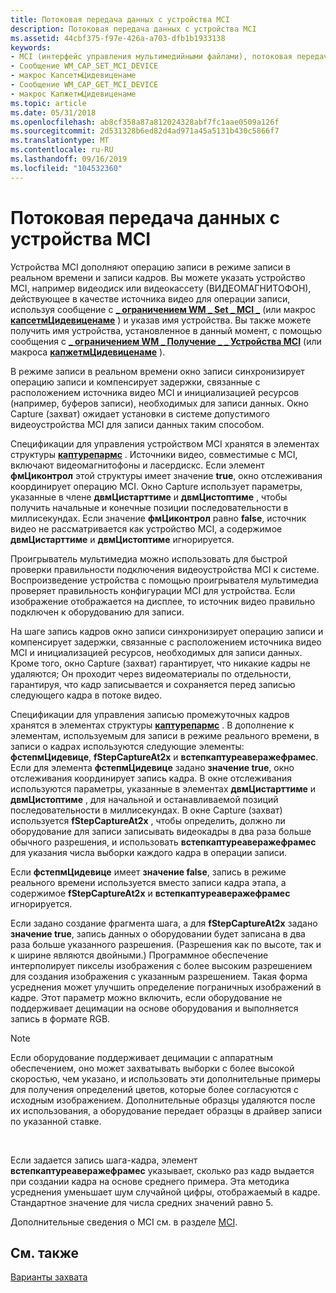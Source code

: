 ```yaml
---
title: Потоковая передача данных с устройства MCI
description: Потоковая передача данных с устройства MCI
ms.assetid: 44cbf375-f97e-426a-a703-dfb1b1933138
keywords:
- MCI (интерфейс управления мультимедийными файлами), потоковая передача данных
- Сообщение WM_CAP_SET_MCI_DEVICE
- макрос КапсетмЦидевиценаме
- Сообщение WM_CAP_GET_MCI_DEVICE
- макрос КапжетмЦидевиценаме
ms.topic: article
ms.date: 05/31/2018
ms.openlocfilehash: ab8cf358a87a812024328abf7fc1aae0509a126f
ms.sourcegitcommit: 2d531328b6ed82d4ad971a45a5131b430c5866f7
ms.translationtype: MT
ms.contentlocale: ru-RU
ms.lasthandoff: 09/16/2019
ms.locfileid: "104532360"
---
```

# <a name="streaming-capture-from-an-mci-device"></a>Потоковая передача данных с устройства MCI

Устройства MCI дополняют операцию записи в режиме записи в реальном времени и записи кадров. Вы можете указать устройство MCI, например видеодиск или видеокассету (ВИДЕОМАГНИТОФОН), действующее в качестве источника видео для операции записи, используя сообщение с [**\_ ограничением WM \_ Set \_ MCI \_**](wm-cap-set-mci-device.md) (или макрос [**капсетмЦидевиценаме**](/windows/desktop/api/Vfw/nf-vfw-capsetmcidevicename) ) и указав имя устройства. Вы также можете получить имя устройства, установленное в данный момент, с помощью сообщения с [**\_ ограничением WM \_ Получение \_ \_ Устройства MCI**](wm-cap-get-mci-device.md) (или макроса [**капжетмЦидевиценаме**](/windows/desktop/api/Vfw/nf-vfw-capgetmcidevicename) ).

В режиме записи в реальном времени окно записи синхронизирует операцию записи и компенсирует задержки, связанные с расположением источника видео MCI и инициализацией ресурсов (например, буферов записи), необходимых для записи данных. Окно Capture (захват) ожидает установки в системе допустимого видеоустройства MCI для записи данных таким способом.

Спецификации для управления устройством MCI хранятся в элементах структуры [**каптурепармс**](/windows/win32/api/vfw/ns-vfw-captureparms) . Источники видео, совместимые с MCI, включают видеомагнитофоны и ласердискс. Если элемент **фмЦиконтрол** этой структуры имеет значение **true**, окно отслеживания координирует операцию MCI. Окно Capture использует параметры, указанные в члене **двмЦистарттиме** и **двмЦистоптиме** , чтобы получить начальные и конечные позиции последовательности в миллисекундах. Если значение **фмЦиконтрол** равно **false**, источник видео не рассматривается как устройство MCI, а содержимое **двмЦистарттиме** и **двмЦистоптиме** игнорируется.

Проигрыватель мультимедиа можно использовать для быстрой проверки правильности подключения видеоустройства MCI к системе. Воспроизведение устройства с помощью проигрывателя мультимедиа проверяет правильность конфигурации MCI для устройства. Если изображение отображается на дисплее, то источник видео правильно подключен к оборудованию для записи.

На шаге запись кадров окно записи синхронизирует операцию записи и компенсирует задержки, связанные с расположением источника видео MCI и инициализацией ресурсов, необходимых для записи данных. Кроме того, окно Capture (захват) гарантирует, что никакие кадры не удаляются; Он проходит через видеоматериалы по отдельности, гарантируя, что кадр записывается и сохраняется перед записью следующего кадра в потоке видео.

Спецификации для управления записью промежуточных кадров хранятся в элементах структуры [**каптурепармс**](/windows/win32/api/vfw/ns-vfw-captureparms) . В дополнение к элементам, используемым для записи в режиме реального времени, в записи о кадрах используются следующие элементы: **фстепмЦидевице**, **fStepCaptureAt2x** и **встепкаптуреаверажефрамес**. Если для элемента **фстепмЦидевице** задано **значение true**, окно отслеживания координирует запись кадра. В окне отслеживания используются параметры, указанные в элементах **двмЦистарттиме** и **двмЦистоптиме** , для начальной и останавливаемой позиций последовательности в миллисекундах. В окне Capture (захват) используется **fStepCaptureAt2x** , чтобы определить, должно ли оборудование для записи записывать видеокадры в два раза больше обычного разрешения, и использовать **встепкаптуреаверажефрамес** для указания числа выборки каждого кадра в операции записи.

Если **фстепмЦидевице** имеет **значение false**, запись в режиме реального времени используется вместо записи кадра этапа, а содержимое **fStepCaptureAt2x** и **встепкаптуреаверажефрамес** игнорируется.

Если задано создание фрагмента шага, а для **fStepCaptureAt2x** задано **значение true**, запись данных о оборудовании будет записана в два раза больше указанного разрешения. (Разрешения как по высоте, так и к ширине являются двойными.) Программное обеспечение интерполирует пикселы изображения с более высоким разрешением для создания изображения с указанным разрешением. Такая форма усреднения может улучшить определение пограничных изображений в кадре. Этот параметр можно включить, если оборудование не поддерживает децимации на основе оборудования и выполняется запись в формате RGB.

> [!Note]  
> Если оборудование поддерживает децимации с аппаратным обеспечением, оно может захватывать выборки с более высокой скоростью, чем указано, и использовать эти дополнительные примеры для получения определений цветов, которые более согласуются с исходным изображением. Дополнительные образцы удаляются после их использования, а оборудование передает образцы в драйвер записи по указанной ставке.

 

Если задается запись шага-кадра, элемент **встепкаптуреаверажефрамес** указывает, сколько раз кадр выдается при создании кадра на основе среднего примера. Эта методика усреднения уменьшает шум случайной цифры, отображаемый в кадре. Стандартное значение для числа средних значений равно 5.

Дополнительные сведения о MCI см. в разделе [MCI](mci.md).

## <a name="related-topics"></a>См. также

<dl> <dt>

[Варианты захвата](capture-variations.md)
</dt> </dl>

 

 




